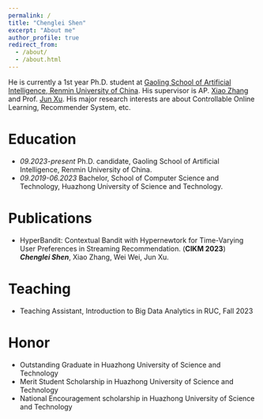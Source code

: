 ```yaml
---
permalink: /
title: "Chenglei Shen"
excerpt: "About me"
author_profile: true
redirect_from: 
  - /about/
  - /about.html
---
```


He is currently a 1st year Ph.D. student at [Gaoling School of Artificial Intelligence, Renmin University of China](http://ai.ruc.edu.cn/english/index.htm). His supervisor is AP. [Xiao Zhang](https://scholar.google.com/citations?user=5FZ6wbAAAAAJ&hl=zh-CN&oi=ao) and Prof. [Jun Xu](https://scholar.google.com/citations?user=su14mcEAAAAJ). His major research interests are about Controllable Online Learning, Recommender System, etc. 

Education
======
* *09.2023-present* Ph.D. candidate, Gaoling School of Artificial Intelligence, Renmin University of China.
* *09.2019-06.2023* Bachelor, School of Computer Science and Technology, Huazhong University of Science and Technology.

Publications
======  
* HyperBandit: Contextual Bandit with Hypernewtork for Time-Varying User Preferences in Streaming Recommendation. (**CIKM 2023**) ***Chenglei Shen***, Xiao Zhang, Wei Wei, Jun Xu. 

Teaching
======
* Teaching Assistant, Introduction to Big Data Analytics in RUC, Fall 2023

Honor
======
* Outstanding Graduate in Huazhong University of Science and Technology
* Merit Student Scholarship in Huazhong University of Science and Technology
* National Encouragement scholarship in Huazhong University of Science and Technology
